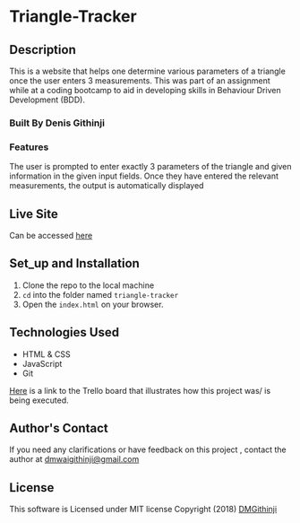 # Triangle-Tracker
## Description
This is a website that helps one determine various parameters of a triangle once the user enters 3 measurements.
This was part of an assignment while at a coding bootcamp to aid in developing skills in Behaviour Driven Development (BDD).

### Built By Denis Githinji

### Features
The  user is prompted to enter exactly 3 parameters of the triangle and given information in the given input fields.
Once they have entered the relevant measurements, the output is automatically displayed

## Live Site
Can be accessed [here](https://dmgithinji.github.io/triangle-tracker/)

## Set_up and Installation
1. Clone the repo to the local machine
2. `cd` into the folder named `triangle-tracker`
3. Open the `index.html` on your browser.


## Technologies Used
- HTML & CSS
- JavaScript
- Git

[Here](https://trello.com/b/prtrxAL1 "Triangle Tracker")
 is a link to the Trello board that illustrates how this project was/ is being executed.


## Author's Contact
If you need any clarifications or have feedback on this project , contact the author at [dmwaigithinji@gmail.com](mailto:dmwaigithinji@gmail.com)


## License
This software is Licensed under MIT license Copyright (2018) [DMGithinji](https://opensource.org/)